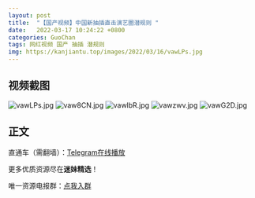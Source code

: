 ```yaml
---
layout: post
title:  "【国产视频】中国新抽插直击演艺圈潜规则 "
date:   2022-03-17 10:24:22 +0800
categories: GuoChan
tags: 网红视频 国产 抽插 潜规则
img: https://kanjiantu.top/images/2022/03/16/vawLPs.jpg
---
```



## 视频截图

![vawLPs.jpg](https://kanjiantu.top/images/2022/03/16/vawLPs.jpg)
![vaw8CN.jpg](https://kanjiantu.top/images/2022/03/16/vaw8CN.jpg)
![vawlbR.jpg](https://kanjiantu.top/images/2022/03/16/vawlbR.jpg)
![vawzwv.jpg](https://kanjiantu.top/images/2022/03/16/vawzwv.jpg)
![vawG2D.jpg](https://kanjiantu.top/images/2022/03/16/vawG2D.jpg)

## 正文

直通车（需翻墙）：[Telegram在线播放](https://t.me/mimeijingxuan/91)

更多优质资源尽在**迷妹精选**！

唯一资源电报群：[点我入群](https://t.me/mimeijingxuan)


